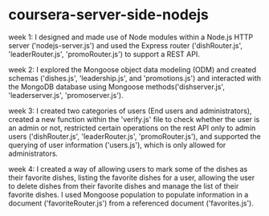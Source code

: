 # coursera-server-side-nodejs

week 1: I designed and made use of Node modules within a Node.js HTTP server  ('nodejs-server.js')
and used the Express router ('dishRouter.js', 'leaderRouter.js', 'promoRouter.js')
to support a REST API.

week 2: I explored the Mongoose object data modeling (ODM) and created schemas ('dishes.js',
'leadership.js', and 'promotions.js') and interacted with the MongoDB database using Mongoose methods('dishserver.js', 'leaderserver.js', 'promoserver.js').

week 3: I created two categories of users (End users and administrators),
created a new function within the 'verify.js' file to check whether the user is an admin or not, 
restricted certain operations on the rest API only to admin users ('dishRouter.js', 'leaderRouter.js', 'promoRouter.js'), and
supported the querying of user information ('users.js'), which is only allowed for administrators.

week 4: I created a way of allowing users to mark some of the dishes as their favorite dishes, listing the favorite dishes 
for a user, allowing the user to delete dishes from their favorite dishes and manage the list
of their favorite dishes.  I used Mongoose population to populate information in a document ('favoriteRouter.js') 
from a referenced document ('favorites.js').
